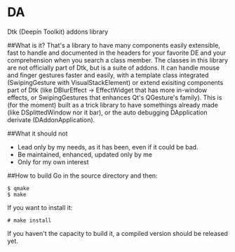 # DA
Dtk (Deepin Toolkit) addons library

##What is it?
That's a library to have many components easily extensible, fast to handle and documented in the headers for your favorite DE and your comprehension when you search a class member. The classes in this library are not officially part of Dtk, but is a suite of addons. It can handle mouse and finger gestures faster and easily, with a template class integrated (SwipingGesture with VisualStackElement) or extend exisiting components part of Dtk (like DBlurEffect -> EffectWidget that has more in-window effects, or SwipingGestures that enhances Qt's QGesture's family). This is (for the moment) built as a trick library to have somethings already made (like DSplittedWindow nor it bar), or the auto debugging DApplication derivate (DAddonApplication).

##What it should not
- Lead only by my needs, as it has been, even if it could be bad.
- Be maintained, enhanced, updated only by me
- Only for my own interest

##How to build
Go in the source directory and then:
```
$ qmake
$ make
```
If you want to install it:
```
# make install
```
If you haven't the capacity to build it, a compiled version should be released yet.
